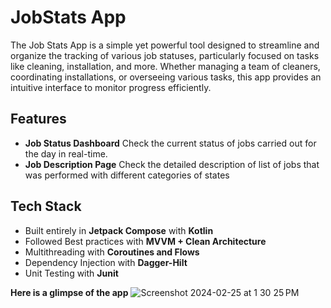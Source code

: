# JobStats App

The Job Stats App is a simple yet powerful tool designed to streamline and organize the tracking of various job statuses, 
particularly focused on tasks like cleaning, installation, and more. Whether managing a team of cleaners, 
coordinating installations, or overseeing various tasks, this app provides an intuitive interface to monitor progress efficiently.

## Features

- **Job Status Dashboard** Check the current status of jobs carried out for the day in real-time.
- **Job Description Page** Check the detailed description of list of jobs that was performed with different categories of states

## Tech Stack

- Built entirely in **Jetpack Compose** with **Kotlin**
- Followed Best practices with **MVVM + Clean Architecture**
- Multithreading with **Coroutines and Flows**
- Dependency Injection with **Dagger-Hilt**
- Unit Testing with **Junit**

**Here is a glimpse of the app**
![Screenshot 2024-02-25 at 1 30 25 PM](https://github.com/mohamedfarith/JobStatsApp/assets/32101632/f4e1ac68-1407-42f4-8f8a-df4f70d0a6dd)



